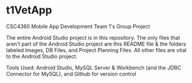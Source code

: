 # t1VetApp

CSC4360 Mobile App Development
Team 1's Group Project

The entire Android Studio project is in this repository. The only files that aren't part of the Android Studio project 
are this README file & the folders labeled Images, DB Files, and Project Planning Files. All other files are vital to the
Android Studio project.

Tools Used:
Android Studio,
MySQL Server & Workbench (and the JDBC Connector for MySQL), and
Github for version control
